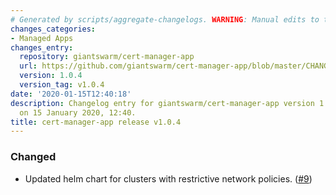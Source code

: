 ```yaml
---
# Generated by scripts/aggregate-changelogs. WARNING: Manual edits to this files will be overwritten.
changes_categories:
- Managed Apps
changes_entry:
  repository: giantswarm/cert-manager-app
  url: https://github.com/giantswarm/cert-manager-app/blob/master/CHANGELOG.md#104-2020-01-15
  version: 1.0.4
  version_tag: v1.0.4
date: '2020-01-15T12:40:18'
description: Changelog entry for giantswarm/cert-manager-app version 1.0.4, published
  on 15 January 2020, 12:40.
title: cert-manager-app release v1.0.4
---
```


### Changed
- Updated helm chart for clusters with restrictive network policies. ([#9](https://github.com/giantswarm/cert-manager-app/pull/9))
